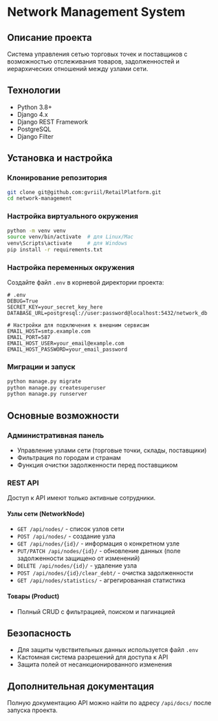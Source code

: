 # Network Management System

## Описание проекта

Система управления сетью торговых точек и поставщиков с возможностью отслеживания товаров, задолженностей и иерархических отношений между узлами сети.

## Технологии

- Python 3.8+
- Django 4.x
- Django REST Framework
- PostgreSQL
- Django Filter

## Установка и настройка

### Клонирование репозитория

```bash
git clone git@github.com:gvriil/RetailPlatform.git
cd network-management
```

### Настройка виртуального окружения

```bash
python -m venv venv
source venv/bin/activate  # для Linux/Mac
venv\Scripts\activate     # для Windows
pip install -r requirements.txt
```

### Настройка переменных окружения

Создайте файл `.env` в корневой директории проекта:

```
# .env
DEBUG=True
SECRET_KEY=your_secret_key_here
DATABASE_URL=postgresql://user:password@localhost:5432/network_db

# Настройки для подключения к внешним сервисам
EMAIL_HOST=smtp.example.com
EMAIL_PORT=587
EMAIL_HOST_USER=your_email@example.com
EMAIL_HOST_PASSWORD=your_email_password
```

### Миграции и запуск

```bash
python manage.py migrate
python manage.py createsuperuser
python manage.py runserver
```

## Основные возможности

### Административная панель

- Управление узлами сети (торговые точки, склады, поставщики)
- Фильтрация по городам и странам
- Функция очистки задолженности перед поставщиком

### REST API

Доступ к API имеют только активные сотрудники.

#### Узлы сети (NetworkNode)
- `GET /api/nodes/` - список узлов сети
- `POST /api/nodes/` - создание узла
- `GET /api/nodes/{id}/` - информация о конкретном узле
- `PUT/PATCH /api/nodes/{id}/` - обновление данных (поле задолженности защищено от изменений)
- `DELETE /api/nodes/{id}/` - удаление узла
- `POST /api/nodes/{id}/clear_debt/` - очистка задолженности
- `GET /api/nodes/statistics/` - агрегированная статистика

#### Товары (Product)
- Полный CRUD с фильтрацией, поиском и пагинацией

## Безопасность

- Для защиты чувствительных данных используется файл `.env`
- Кастомная система разрешений для доступа к API
- Защита полей от несанкционированного изменения

## Дополнительная документация

Полную документацию API можно найти по адресу `/api/docs/` после запуска проекта.